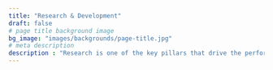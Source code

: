 ```yaml
---
title: "Research & Development"
draft: false
# page title background image
bg_image: "images/backgrounds/page-title.jpg"
# meta description
description : "Research is one of the key pillars that drive the performance of ISCM and is carried out in collaboration with both local and international partners. Our priorities are the research-led solutions to urban challenges, technology advances, sustainability and social development. "
---
```

